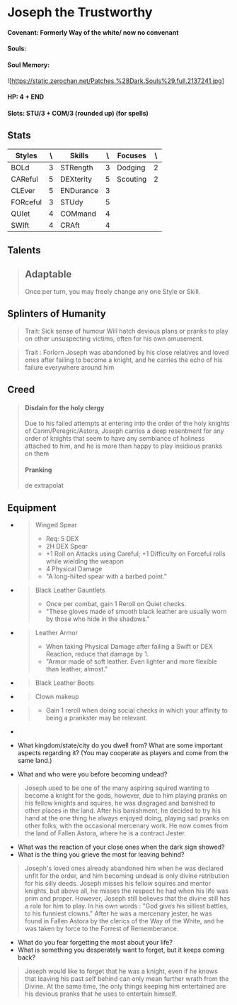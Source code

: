  
# Joseph the Trustworthy

#### Covenant: Formerly Way of the white/ now no convenant

#### Souls:

#### Soul Memory:

![https://static.zerochan.net/Patches.%28Dark.Souls%29.full.2137241.jpg]


#### HP: 4 + END

#### Slots: STU/3 + COM/3 (rounded up) (for spells)

## Stats

| Styles |  \ | Skills | \ | Focuses | \ |
| ------ | ------ | ------ | ------ | ------ | ------ |
| BOLd | 3 | STRength | 3 | Dodging | 2 |
| CAReful | 5 | DEXterity | 5 | Scouting | 2 |
| CLEver | 5 | ENDurance | 3 |
| FORceful | 3 | STUdy | 5 |
| QUIet | 4 | COMmand | 4 |
| SWIft | 4 | CRAft | 4 |

## Talents

> ## Adaptable
> Once per turn, you may freely change any one Style or Skill.

## Splinters of Humanity

> Trait: Sick sense of humour
> Will hatch devious plans or pranks to play on other unsuspecting victims, often for his own amusement.
> 

> Trait : Forlorn
> Joseph was abandoned by his close relatives and loved ones after failing to become a knight, and he carries the echo of his failure everywhere around him

## Creed

> #### Disdain for the holy clergy
> Due to his failed attempts at entering into the order of the holy knights of Carim/Peregric/Astora, Joseph carries a deep resentment for any order of knights that seem to have any semblance of holiness attached to him, and he is more than happy to play insidious pranks on them
> #### Pranking
> de extrapolat


## Equipment

- > Winged Spear
  >   - Req: 5 DEX
  >   - 2H DEX Spear
  >   - +1 Roll on Attacks using Careful; +1 Difficulty on Forceful rolls while wielding the weapon
  >   - 4 Physical Damage
  >   - "A long-hilted spear with a barbed point."
- > Black Leather Gauntlets
  >   - Once per combat, gain 1 Reroll on Quiet checks.
  >   - "These gloves made of smooth black leather are usually worn by those who hide in the shadows."
- > Leather Armor
  >   - When taking Physical Damage after failing a Swift or DEX Reaction, reduce that damage by 1.
  >   - "Armor made of soft leather. Even lighter and more flexible than leather, almost."
- > Black Leather Boots
- > Clown makeup
- >   - Gain 1 reroll when doing social checks in which your affinity to being a prankster may be relevant.
- >

- What kingdom/state/city do you dwell from? What are some important aspects
regarding it? You may cooperate as players and come from the same land.) 
- What and who were you before becoming undead?

> Joseph used to be one of the many aspiring squired wanting to become a knight for the gods, however, due to him playing pranks on his fellow knights and squires, he was disgraged and banished to other places in the land. After his banishment, he decided to try his hand at the one thing he always enjoyed doing, playing sad pranks on other folks, with the occasional mercenary work. He now comes from the land of Fallen Astora, where he is a contract Jester.

- What was the reaction of your close ones when the dark sign showed?
- What is the thing you grieve the most for leaving behind?

> Joseph's loved ones already abandoned him when he was declared unfit for the order, and him becoming undead is only divine retribution for his silly deeds. Joseph misses his fellow squires and mentor knights, but above all, he misses the respect he had when his life was prim and proper. However, Joseph still believes that the divine still has a role for him to play. In his own words : "God gives his silliest battles, to his funniest clowns."
> After he was a mercenary jester, he was found in Fallen Astora by the clerics of the Way of the White, and he was taken by force to the Forrest of Rememberance.

- What do you fear forgetting the most about your life?
- What is something you desperately want to forget, but it keeps coming back?

> Joseph would like to forget that he was a knight, even if he knows that leaving his past self behind can only mean further wrath from the Divine. At the same time, the only things keeping him entertained are his devious pranks that he uses to entertain himself.
